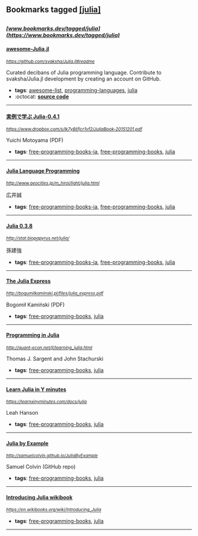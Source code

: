 ## Bookmarks tagged [[julia]](https://www.bookmarks.dev/search?q=[julia])

_<sup><sup>[www.bookmarks.dev/tagged/julia](https://www.bookmarks.dev/tagged/julia)</sup></sup>_
---
#### [awesome-Julia.jl](https://github.com/svaksha/Julia.jl#readme)
_<sup>https://github.com/svaksha/Julia.jl#readme</sup>_

Curated decibans of Julia programming language. Contribute to svaksha/Julia.jl development by creating an account on GitHub.
* **tags**: [awesome-list](../tagged/awesome-list.md), [programming-languages](../tagged/programming-languages.md), [julia](../tagged/julia.md)
* :octocat: **[source code](https://github.com/svaksha/Julia.jl#readme)**
---
#### [実例で学ぶ Julia-0.4.1](https://www.dropbox.com/s/lk7y8lifjcr1vf2/JuliaBook-20151201.pdf)
_<sup>https://www.dropbox.com/s/lk7y8lifjcr1vf2/JuliaBook-20151201.pdf</sup>_

Yuichi Motoyama (PDF)
* **tags**: [free-programming-books-ja](../tagged/free-programming-books-ja.md), [free-programming-books](../tagged/free-programming-books.md), [julia](../tagged/julia.md)
---
#### [Julia Language Programming](http://www.geocities.jp/m_hiroi/light/julia.html)
_<sup>http://www.geocities.jp/m_hiroi/light/julia.html</sup>_

広井誠
* **tags**: [free-programming-books-ja](../tagged/free-programming-books-ja.md), [free-programming-books](../tagged/free-programming-books.md), [julia](../tagged/julia.md)
---
#### [Julia 0.3.8](http://stat.biopapyrus.net/julia/)
_<sup>http://stat.biopapyrus.net/julia/</sup>_

孫建強
* **tags**: [free-programming-books-ja](../tagged/free-programming-books-ja.md), [free-programming-books](../tagged/free-programming-books.md), [julia](../tagged/julia.md)
---
#### [The Julia Express](http://bogumilkaminski.pl/files/julia_express.pdf)
_<sup>http://bogumilkaminski.pl/files/julia_express.pdf</sup>_

Bogomił Kamiński (PDF)
* **tags**: [free-programming-books](../tagged/free-programming-books.md), [julia](../tagged/julia.md)
---
#### [Programming in Julia](http://quant-econ.net/jl/learning_julia.html)
_<sup>http://quant-econ.net/jl/learning_julia.html</sup>_

Thomas J. Sargent and John Stachurski
* **tags**: [free-programming-books](../tagged/free-programming-books.md), [julia](../tagged/julia.md)
---
#### [Learn Julia in Y minutes](https://learnxinyminutes.com/docs/julia)
_<sup>https://learnxinyminutes.com/docs/julia</sup>_

Leah Hanson
* **tags**: [free-programming-books](../tagged/free-programming-books.md), [julia](../tagged/julia.md)
---
#### [Julia by Example](http://samuelcolvin.github.io/JuliaByExample)
_<sup>http://samuelcolvin.github.io/JuliaByExample</sup>_

Samuel Colvin (GitHub repo)
* **tags**: [free-programming-books](../tagged/free-programming-books.md), [julia](../tagged/julia.md)
---
#### [Introducing Julia wikibook](https://en.wikibooks.org/wiki/Introducing_Julia)
_<sup>https://en.wikibooks.org/wiki/Introducing_Julia</sup>_

* **tags**: [free-programming-books](../tagged/free-programming-books.md), [julia](../tagged/julia.md)
---
